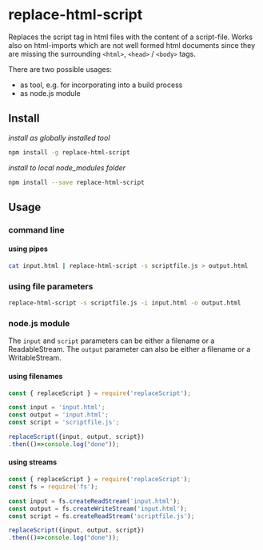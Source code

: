 # replace-html-script

Replaces the script tag in html files with the content of a script-file.
Works also on html-imports which are not well formed html documents since they
are missing the surrounding `<html>`, `<head>` / `<body>` tags.

There are two possible usages:
* as tool, e.g. for incorporating into a build process
* as node.js module


## Install

*install as globally installed tool*

```bash
npm install -g replace-html-script
```

*install to local node_modules folder*

```bash
npm install --save replace-html-script
```

## Usage

### command line

#### using pipes

```bash
cat input.html | replace-html-script -s scriptfile.js > output.html
```

### using file parameters

```bash
replace-html-script -s scriptfile.js -i input.html -o output.html
```

### node.js module

The `input` and `script` parameters can be either a filename or a ReadableStream.
The `output` parameter can also be either a filename or a WritableStream.

#### using filenames

```javascript
const { replaceScript } = require('replaceScript');

const input = 'input.html'; 
const output = 'input.html';
const script = 'scriptfile.js';

replaceScript({input, output, script})
.then(()=>console.log("done"));
```

#### using streams

```javascript
const { replaceScript } = require('replaceScript');
const fs = require('fs');

const input = fs.createReadStream('input.html'); 
const output = fs.createWriteStream('input.html');
const script = fs.createReadStream('scriptfile.js');

replaceScript({input, output, script})
.then(()=>console.log("done"));
```




